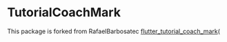 # TutorialCoachMark

This package is forked from RafaelBarbosatec
[flutter_tutorial_coach_mark](https://github.com/RafaelBarbosatec/tutorial_coach_mark)(
